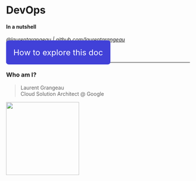 # DevOps
#### In a nutshell

<i><a target="_new" href="https://twitter.com/laurentgrangeau">@laurentgrangeau</a> | <a target="_new" href="https://github.com/laurentgrangeau">github.com/laurentgrangeau</a></i>

<a href="#/2/3" style="font-size: 22px; background: #4141d8; text-decoration: none; padding: 20px; color: white; border-radius: 7px;">How to explore this doc</a>

---

### Who am I?

> Laurent Grangeau<br />
> Cloud Solution Architect @ Google

<img src="https://pbs.twimg.com/profile_images/1007639151812988929/ln3iUxxF_400x400.jpg" width="200px" />
